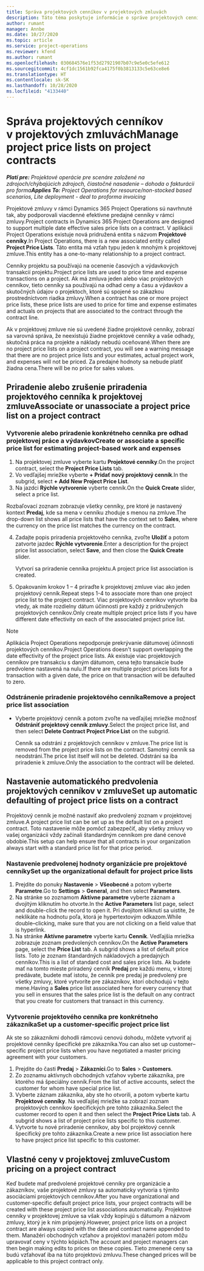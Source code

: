 ```yaml
---
title: Správa projektových cenníkov v projektových zmluvách
description: Táto téma poskytuje informácie o správe projektových cenníkov v projektových zmluvách.
author: rumant
manager: Annbe
ms.date: 10/27/2020
ms.topic: article
ms.service: project-operations
ms.reviewer: kfend
ms.author: rumant
ms.openlocfilehash: 030684576e1f53d27921907b07c9e5e0c5efe612
ms.sourcegitcommit: 4cf1dc1561b92fca4175f0b3813133c5e63ce8e6
ms.translationtype: HT
ms.contentlocale: sk-SK
ms.lasthandoff: 10/28/2020
ms.locfileid: "4133440"
---
```

# <a name="manage-project-price-lists-on-project-contracts"></a><span data-ttu-id="fedf3-103">Správa projektových cenníkov v projektových zmluvách</span><span class="sxs-lookup"><span data-stu-id="fedf3-103">Manage project price lists on project contracts</span></span>

<span data-ttu-id="fedf3-104">_**Platí pre:** Projektové operácie pre scenáre založené na zdrojoch/chýbajúcich zdrojoch, čiastočné nasadenie – dohoda o fakturácii pro forma_</span><span class="sxs-lookup"><span data-stu-id="fedf3-104">_**Applies To:** Project Operations for resource/non-stocked based scenarios, Lite deployment - deal to proforma invoicing_</span></span>

<span data-ttu-id="fedf3-105">Projektové zmluvy v rámci Dynamics 365 Project Operations sú navrhnuté tak, aby podporovali viacdenné efektívne predajné cenníky v rámci zmluvy.</span><span class="sxs-lookup"><span data-stu-id="fedf3-105">Project contracts in Dynamics 365 Project Operations are designed to support multiple date effective sales price lists on a contract.</span></span> <span data-ttu-id="fedf3-106">V aplikácii Project Operations existuje nová pridružená entita s názvom **Projektové cenníky**.</span><span class="sxs-lookup"><span data-stu-id="fedf3-106">In Project Operations, there is a new associated entity called **Project Price Lists**.</span></span> <span data-ttu-id="fedf3-107">Táto entita má vzťah typu jeden k mnohým k projektovej zmluve.</span><span class="sxs-lookup"><span data-stu-id="fedf3-107">This entity has a one-to-many relationship to a project contract.</span></span>

<span data-ttu-id="fedf3-108">Cenníky projektu sa používajú na ocenenie časových a výdavkových transakcií projektu.</span><span class="sxs-lookup"><span data-stu-id="fedf3-108">Project price lists are used to price time and expense transactions on a project.</span></span> <span data-ttu-id="fedf3-109">Ak má zmluva jeden alebo viac projektových cenníkov, tieto cenníky sa používajú na odhad ceny a času a výdavkov a skutočných údajov o projektoch, ktoré sú spojené so zákazkou prostredníctvom riadka zmluvy.</span><span class="sxs-lookup"><span data-stu-id="fedf3-109">When a contract has one or more project price lists, these price lists are used to price for time and expense estimates and actuals on projects that are associated to the contract through the contract line.</span></span>

<span data-ttu-id="fedf3-110">Ak v projektovej zmluve nie sú uvedené žiadne projektové cenníky, zobrazí sa varovná správa, že neexistujú žiadne projektové cenníky a vaše odhady, skutočná práca na projekte a náklady nebudú oceňované.</span><span class="sxs-lookup"><span data-stu-id="fedf3-110">When there are no project price lists on a project contract, you will see a warning message that there are no project price lists and your estimates, actual project work, and expenses will not be priced.</span></span> <span data-ttu-id="fedf3-111">Za predajné hodnoty sa nebude platiť žiadna cena.</span><span class="sxs-lookup"><span data-stu-id="fedf3-111">There will be no price for sales values.</span></span>

## <a name="associate-or-unassociate-a-project-price-list-on-a-project-contract"></a><span data-ttu-id="fedf3-112">Priradenie alebo zrušenie priradenia projektového cenníka k projektovej zmluve</span><span class="sxs-lookup"><span data-stu-id="fedf3-112">Associate or unassociate a project price list on a project contract</span></span>

### <a name="create-or-associate-a-specific-price-list-for-estimating-project-based-work-and-expenses"></a><span data-ttu-id="fedf3-113">Vytvorenie alebo priradenie konkrétneho cenníka pre odhad projektovej práce a výdavkov</span><span class="sxs-lookup"><span data-stu-id="fedf3-113">Create or associate a specific price list for estimating project-based work and expenses</span></span>

1. <span data-ttu-id="fedf3-114">Na projektovej zmluve vyberte kartu **Projektové cenníky**.</span><span class="sxs-lookup"><span data-stu-id="fedf3-114">On the project contract, select the **Project Price Lists** tab.</span></span>
2. <span data-ttu-id="fedf3-115">Vo vedľajšej mriežke vyberte **+ Pridať nový projektový cenník**.</span><span class="sxs-lookup"><span data-stu-id="fedf3-115">In the subgrid, select **+ Add New Project Price List**.</span></span>
3. <span data-ttu-id="fedf3-116">Na jazdci **Rýchle vytvorenie** vyberte cenník.</span><span class="sxs-lookup"><span data-stu-id="fedf3-116">On the **Quick Create** slider, select a price list.</span></span> 

  <span data-ttu-id="fedf3-117">Rozbaľovací zoznam zobrazuje všetky cenníky, pre ktoré je nastavený kontext **Predaj**, kde sa mena v cenníku zhoduje s menou na zmluve.</span><span class="sxs-lookup"><span data-stu-id="fedf3-117">The drop-down list shows all price lists that have the context set to **Sales**, where the currency on the price list matches the currency on the contract.</span></span>
  
4. <span data-ttu-id="fedf3-118">Zadajte popis priradenia projektového cenníka, zvoľte **Uložiť** a potom zatvorte jazdec **Rýchle vytvorenie**.</span><span class="sxs-lookup"><span data-stu-id="fedf3-118">Enter a description for the project price list association, select **Save**, and then close the **Quick Create** slider.</span></span>

   <span data-ttu-id="fedf3-119">Vytvorí sa priradenie cenníka projektu.</span><span class="sxs-lookup"><span data-stu-id="fedf3-119">A project price list association is created.</span></span>
   
5. <span data-ttu-id="fedf3-120">Opakovaním krokov 1 – 4 priraďte k projektovej zmluve viac ako jeden projektový cenník.</span><span class="sxs-lookup"><span data-stu-id="fedf3-120">Repeat steps 1-4 to associate more than one project price list to the project contract.</span></span> <span data-ttu-id="fedf3-121">Viac projektových cenníkov vytvorte iba vtedy, ak máte rozdielny dátum účinnosti pre každý z pridružených projektových cenníkov.</span><span class="sxs-lookup"><span data-stu-id="fedf3-121">Only create multiple project price lists if you have different date effectivity on each of the associated project price list.</span></span>

> [!NOTE]
> <span data-ttu-id="fedf3-122">Aplikácia Project Operations nepodporuje prekrývanie dátumovej účinnosti projektových cenníkov.</span><span class="sxs-lookup"><span data-stu-id="fedf3-122">Project Operations doesn't support overlapping the date effectivity of the project price lists.</span></span> <span data-ttu-id="fedf3-123">Ak existuje viac projektových cenníkov pre transakciu s daným dátumom, cena tejto transakcie bude predvolene nastavená na nulu.</span><span class="sxs-lookup"><span data-stu-id="fedf3-123">If there are multiple project prices lists for a transaction with a given date, the price on that transaction will be defaulted to zero.</span></span>

### <a name="remove-a-project-price-list-association"></a><span data-ttu-id="fedf3-124">Odstránenie priradenie projektového cenníka</span><span class="sxs-lookup"><span data-stu-id="fedf3-124">Remove a project price list association</span></span>

- <span data-ttu-id="fedf3-125">Vyberte projektový cenník a potom zvoľte na vedľajšej mriežke možnosť **Odstrániť projektový cenník zmluvy**.</span><span class="sxs-lookup"><span data-stu-id="fedf3-125">Select the project price list, and then select **Delete Contract Project Price List** on the subgrid.</span></span> 

  <span data-ttu-id="fedf3-126">Cenník sa odstráni z projektových cenníkov v zmluve.</span><span class="sxs-lookup"><span data-stu-id="fedf3-126">The price list is removed from the project price lists on the contract.</span></span> <span data-ttu-id="fedf3-127">Samotný cenník sa neodstráni.</span><span class="sxs-lookup"><span data-stu-id="fedf3-127">The price list itself will not be deleted.</span></span> <span data-ttu-id="fedf3-128">Odstráni sa iba priradenie k zmluve.</span><span class="sxs-lookup"><span data-stu-id="fedf3-128">Only the association to the contract will be deleted.</span></span>

## <a name="set-up-automatic-defaulting-of-project-price-lists-on-a-contract"></a><span data-ttu-id="fedf3-129">Nastavenie automatického predvolenia projektových cenníkov v zmluve</span><span class="sxs-lookup"><span data-stu-id="fedf3-129">Set up automatic defaulting of project price lists on a contract</span></span>

<span data-ttu-id="fedf3-130">Projektový cenník je možné nastaviť ako predvolený zoznam v projektovej zmluve.</span><span class="sxs-lookup"><span data-stu-id="fedf3-130">A project price list can be set up as the default list on a project contract.</span></span> <span data-ttu-id="fedf3-131">Toto nastavenie môže pomôcť zabezpečiť, aby všetky zmluvy vo vašej organizácii vždy začínali štandardným cenníkom pre dané cenové obdobie.</span><span class="sxs-lookup"><span data-stu-id="fedf3-131">This setup can help ensure that all contracts in your organization always start with a standard price list for that price period.</span></span>

### <a name="set-up-the-organizational-default-for-project-price-lists"></a><span data-ttu-id="fedf3-132">Nastavenie predvolenej hodnoty organizácie pre projektové cenníky</span><span class="sxs-lookup"><span data-stu-id="fedf3-132">Set up the organizational default for project price lists</span></span>

1. <span data-ttu-id="fedf3-133">Prejdite do ponuky **Nastavenie** > **Všeobecné** a potom vyberte **Parametre**.</span><span class="sxs-lookup"><span data-stu-id="fedf3-133">Go to **Settings** > **General**, and then select **Parameters**.</span></span>
2. <span data-ttu-id="fedf3-134">Na stránke so zoznamom **Aktívne parametre** vyberte záznam a dvojitým kliknutím ho otvorte.</span><span class="sxs-lookup"><span data-stu-id="fedf3-134">In the **Active Parameters** list page, select and double-click the record to open it.</span></span> <span data-ttu-id="fedf3-135">Pri dvojitom kliknutí sa uistite, že neklikáte na hodnotu poľa, ktorá je hypertextovým odkazom.</span><span class="sxs-lookup"><span data-stu-id="fedf3-135">While double–clicking, make sure that you are not clicking on a field value that is hyperlink.</span></span> 
3. <span data-ttu-id="fedf3-136">Na stránke **Aktívne parametre** vyberte kartu **Cenník**. Vedľajšia mriežka zobrazuje zoznam predvolených cenníkov.</span><span class="sxs-lookup"><span data-stu-id="fedf3-136">On the **Active Parameters** page, select the **Price List** tab. A subgrid shows a list of default price lists.</span></span> <span data-ttu-id="fedf3-137">Toto je zoznam štandardných nákladových a predajných cenníkov.</span><span class="sxs-lookup"><span data-stu-id="fedf3-137">This is a list of standard cost and sales price lists.</span></span> <span data-ttu-id="fedf3-138">Ak budete mať na tomto mieste priradený cenník **Predaj** pre každú menu, v ktorej predávate, budete mať istotu, že cenník pre predaj je predvolený pre všetky zmluvy, ktoré vytvoríte pre zákazníkov, ktorí obchodujú v tejto mene.</span><span class="sxs-lookup"><span data-stu-id="fedf3-138">Having a **Sales** price list associated here for every currency that you sell in ensures that the sales price list is the default on any contract that you create for customers that transact in this currency.</span></span>

### <a name="set-up-a-customer-specific-project-price-list"></a><span data-ttu-id="fedf3-139">Vytvorenie projektového cenníka pre konkrétneho zákazníka</span><span class="sxs-lookup"><span data-stu-id="fedf3-139">Set up a customer-specific project price list</span></span>

<span data-ttu-id="fedf3-140">Ak ste so zákazníkmi dohodli rámcovú cenovú dohodu, môžete vytvoriť aj projektové cenníky špecifické pre zákazníka.</span><span class="sxs-lookup"><span data-stu-id="fedf3-140">You can also set up customer–specific project price lists when you have negotiated a master pricing agreement with your customers.</span></span>

1. <span data-ttu-id="fedf3-141">Prejdite do časti **Predaj** > **Zákazníci**.</span><span class="sxs-lookup"><span data-stu-id="fedf3-141">Go to **Sales** > **Customers**.</span></span>
2. <span data-ttu-id="fedf3-142">Zo zoznamu aktívnych obchodných vzťahov vyberte zákazníka, pre ktorého má špeciálny cenník.</span><span class="sxs-lookup"><span data-stu-id="fedf3-142">From the list of active accounts, select the customer for whom have special price list.</span></span>
3. <span data-ttu-id="fedf3-143">Vyberte záznam zákazníka, aby ste ho otvorili, a potom vyberte kartu **Projektové cenníky**. Na vedľajšej mriežke sa zobrazí zoznam projektových cenníkov špecifických pre tohto zákazníka.</span><span class="sxs-lookup"><span data-stu-id="fedf3-143">Select the customer record to open it and then select the **Project Price Lists** tab. A subgrid shows a list of project price lists specific to this customer.</span></span> 
4. <span data-ttu-id="fedf3-144">Vytvorte tu nové priradenie cenníkov, aby bol projektový cenník špecifický pre tohto zákazníka.</span><span class="sxs-lookup"><span data-stu-id="fedf3-144">Create a new price list association here to have project price list specific to this customer.</span></span>

## <a name="custom-pricing-on-a-project-contract"></a><span data-ttu-id="fedf3-145">Vlastné ceny v projektovej zmluve</span><span class="sxs-lookup"><span data-stu-id="fedf3-145">Custom pricing on a project contract</span></span>

<span data-ttu-id="fedf3-146">Keď budete mať predvolené projektové cenníky pre organizácie a zákazníkov, vaše projektové zmluvy sa automaticky vytvoria s týmito asociáciami projektových cenníkov.</span><span class="sxs-lookup"><span data-stu-id="fedf3-146">After you have organizational and customer-specific default project price lists, your project contracts will be created with these project price list associations automatically.</span></span> <span data-ttu-id="fedf3-147">Projektové cenníky v projektovej zmluve sa však vždy kopírujú s dátumom a názvom zmluvy, ktorý je k nim pripojený.</span><span class="sxs-lookup"><span data-stu-id="fedf3-147">However, project price lists on a project contract are always copied with the date and contract name appended to them.</span></span> <span data-ttu-id="fedf3-148">Manažéri obchodných vzťahov a projektoví manažéri potom môžu upravovať ceny v týchto kópiách.</span><span class="sxs-lookup"><span data-stu-id="fedf3-148">The account and project managers can then begin making edits to prices on these copies.</span></span> <span data-ttu-id="fedf3-149">Tieto zmenené ceny sa budú vzťahovať iba na túto projektovú zmluvu.</span><span class="sxs-lookup"><span data-stu-id="fedf3-149">These changed prices will be applicable to this project contract only.</span></span>
